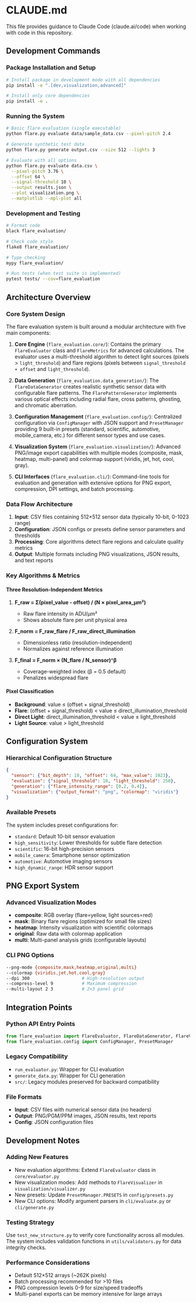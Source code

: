 # CLAUDE.md

This file provides guidance to Claude Code (claude.ai/code) when working with code in this repository.

## Development Commands

### Package Installation and Setup
```bash
# Install package in development mode with all dependencies
pip install -e ".[dev,visualization,advanced]"

# Install only core dependencies
pip install -e .
```

### Running the System
```bash
# Basic flare evaluation (single executable)
python flare.py evaluate data/sample_data.csv --pixel-pitch 2.4

# Generate synthetic test data  
python flare.py generate output.csv --size 512 --lights 3

# Evaluate with all options
python flare.py evaluate data.csv \
  --pixel-pitch 3.76 \
  --offset 64 \
  --signal-threshold 10 \
  --output results.json \
  --plot visualization.png \
  --matplotlib --mpl-plot all
```

### Development and Testing
```bash
# Format code
black flare_evaluation/

# Check code style
flake8 flare_evaluation/

# Type checking
mypy flare_evaluation/

# Run tests (when test suite is implemented)
pytest tests/ --cov=flare_evaluation
```

## Architecture Overview

### Core System Design
The flare evaluation system is built around a modular architecture with five main components:

1. **Core Engine** (`flare_evaluation.core/`): Contains the primary `FlareEvaluator` class and `FlareMetrics` for advanced calculations. The evaluator uses a multi-threshold algorithm to detect light sources (pixels > `light_threshold`) and flare regions (pixels between `signal_threshold + offset` and `light_threshold`).

2. **Data Generation** (`flare_evaluation.data_generation/`): The `FlareDataGenerator` creates realistic synthetic sensor data with configurable flare patterns. The `FlarePatternGenerator` implements various optical effects including radial flare, cross patterns, ghosting, and chromatic aberration.

3. **Configuration Management** (`flare_evaluation.config/`): Centralized configuration via `ConfigManager` with JSON support and `PresetManager` providing 9 built-in presets (standard, scientific, automotive, mobile_camera, etc.) for different sensor types and use cases.

4. **Visualization System** (`flare_evaluation.visualization/`): Advanced PNG/image export capabilities with multiple modes (composite, mask, heatmap, multi-panel) and colormap support (viridis, jet, hot, cool, gray).

5. **CLI Interfaces** (`flare_evaluation.cli/`): Command-line tools for evaluation and generation with extensive options for PNG export, compression, DPI settings, and batch processing.

### Data Flow Architecture
1. **Input**: CSV files containing 512×512 sensor data (typically 10-bit, 0-1023 range)
2. **Configuration**: JSON configs or presets define sensor parameters and thresholds
3. **Processing**: Core algorithms detect flare regions and calculate quality metrics
4. **Output**: Multiple formats including PNG visualizations, JSON results, and text reports

### Key Algorithms & Metrics

#### Three Resolution-Independent Metrics
1. **F_raw = Σ(pixel_value - offset) / (N × pixel_area_µm²)**
   - Raw flare intensity in ADU/µm²
   - Shows absolute flare per unit physical area

2. **F_norm = F_raw_flare / F_raw_direct_illumination**
   - Dimensionless ratio (resolution-independent)
   - Normalizes against reference illumination

3. **F_final = F_norm × (N_flare / N_sensor)^β**
   - Coverage-weighted index (β = 0.5 default)
   - Penalizes widespread flare

#### Pixel Classification
- **Background**: value ≤ (offset + signal_threshold)
- **Flare**: (offset + signal_threshold) < value ≤ direct_illumination_threshold
- **Direct Light**: direct_illumination_threshold < value ≤ light_threshold  
- **Light Source**: value > light_threshold

## Configuration System

### Hierarchical Configuration Structure
```json
{
  "sensor": {"bit_depth": 10, "offset": 64, "max_value": 1023},
  "evaluation": {"signal_threshold": 10, "light_threshold": 250},
  "generation": {"flare_intensity_range": [0.2, 0.4]},
  "visualization": {"output_format": "png", "colormap": "viridis"}
}
```

### Available Presets
The system includes preset configurations for:
- `standard`: Default 10-bit sensor evaluation
- `high_sensitivity`: Lower thresholds for subtle flare detection
- `scientific`: 16-bit high-precision sensors
- `mobile_camera`: Smartphone sensor optimization
- `automotive`: Automotive imaging sensors
- `high_dynamic_range`: HDR sensor support

## PNG Export System

### Advanced Visualization Modes
- **composite**: RGB overlay (flare=yellow, light sources=red)
- **mask**: Binary flare regions (optimized for small file sizes)
- **heatmap**: Intensity visualization with scientific colormaps
- **original**: Raw data with colormap application
- **multi**: Multi-panel analysis grids (configurable layouts)

### CLI PNG Options
```bash
--png-mode {composite,mask,heatmap,original,multi}
--colormap {viridis,jet,hot,cool,gray}
--dpi 300                    # High-resolution output
--compress-level 9           # Maximum compression
--multi-layout 2 3           # 2×3 panel grid
```

## Integration Points

### Python API Entry Points
```python
from flare_evaluation import FlareEvaluator, FlareDataGenerator, FlareVisualizer
from flare_evaluation.config import ConfigManager, PresetManager
```

### Legacy Compatibility
- `run_evaluator.py`: Wrapper for CLI evaluation
- `generate_data.py`: Wrapper for CLI generation
- `src/`: Legacy modules preserved for backward compatibility

### File Formats
- **Input**: CSV files with numerical sensor data (no headers)
- **Output**: PNG/PGM/PPM images, JSON results, text reports
- **Config**: JSON configuration files

## Development Notes

### Adding New Features
- New evaluation algorithms: Extend `FlareEvaluator` class in `core/evaluator.py`
- New visualization modes: Add methods to `FlareVisualizer` in `visualization/visualizer.py`
- New presets: Update `PresetManager.PRESETS` in `config/presets.py`
- New CLI options: Modify argument parsers in `cli/evaluate.py` or `cli/generate.py`

### Testing Strategy
Use `test_new_structure.py` to verify core functionality across all modules. The system includes validation functions in `utils/validators.py` for data integrity checks.

### Performance Considerations
- Default 512×512 arrays (~262K pixels)
- Batch processing recommended for >10 files
- PNG compression levels 0-9 for size/speed tradeoffs
- Multi-panel exports can be memory intensive for large arrays